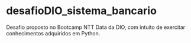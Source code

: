 # desafioDIO_sistema_bancario
Desafio proposto no Bootcamp NTT Data da DIO, com intuito de exercitar conhecimentos adquiridos em Python.
